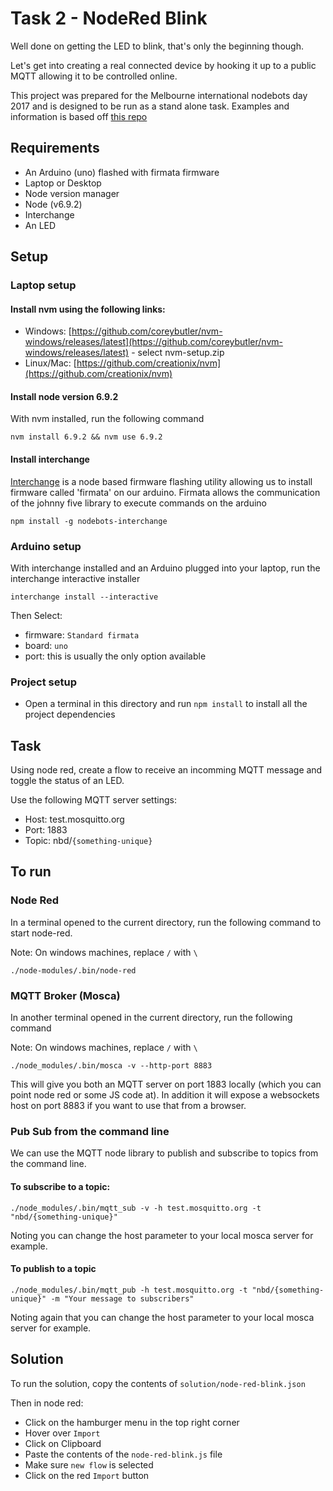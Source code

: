 # Task 2 - NodeRed Blink

Well done on getting the LED to blink, that's only the beginning though.

Let's get into creating a real connected device by hooking it up to a public MQTT allowing it to be controlled online.

This project was prepared for the Melbourne international nodebots day 2017 and is designed to be run as a stand alone task. Examples and information is based off [this repo](https://github.com/nodebotsau/workshops/tree/master/iot-intro)

## Requirements
- An Arduino (uno) flashed with firmata firmware
- Laptop or Desktop
- Node version manager
- Node (v6.9.2)
- Interchange
- An LED

## Setup

### Laptop setup
#### Install nvm using the following links:
- Windows: [https://github.com/coreybutler/nvm-windows/releases/latest](https://github.com/coreybutler/nvm-windows/releases/latest) - select nvm-setup.zip
- Linux/Mac: [https://github.com/creationix/nvm](https://github.com/creationix/nvm)

#### Install node version 6.9.2
With nvm installed, run the following command
```
nvm install 6.9.2 && nvm use 6.9.2
```

#### Install interchange
[Interchange](https://www.npmjs.com/package/nodebots-interchange) is a node based firmware flashing utility allowing us to install firmware called 'firmata' on our arduino.
Firmata allows the communication of the johnny five library to execute commands on the arduino
```
npm install -g nodebots-interchange
```

### Arduino setup
With interchange installed and an Arduino plugged into your laptop, run the interchange interactive installer 
```
interchange install --interactive
```

Then Select:
- firmware: `Standard firmata`
- board: `uno`
- port: this is usually the only option available

### Project setup
- Open a terminal in this directory and run `npm install` to install all the project dependencies

## Task
Using node red, create a flow to receive an incomming MQTT message and toggle the status of an LED.

Use the following MQTT server settings:

- Host: test.mosquitto.org
- Port: 1883
- Topic: nbd/`{something-unique}`


## To run

### Node Red
In a terminal opened to the current directory, run the following command to start node-red. 

Note: On windows machines, replace `/` with `\`
```
./node-modules/.bin/node-red
```

### MQTT Broker (Mosca)
In another terminal opened in the current directory, run the following command

Note: On windows machines, replace `/` with `\`
```
./node_modules/.bin/mosca -v --http-port 8883
```
This will give you both an MQTT server on port 1883 locally (which you can point node red or some JS code at). In addition it will expose a websockets host on port 8883 if you want to use that from a browser.

### Pub Sub from the command line
We can use the MQTT node library to publish and subscribe to topics from the command line.

#### To subscribe to a topic:
```
./node_modules/.bin/mqtt_sub -v -h test.mosquitto.org -t "nbd/{something-unique}"
```
Noting you can change the host parameter to your local mosca server for example.

#### To publish to a topic
```
./node_modules/.bin/mqtt_pub -h test.mosquitto.org -t "nbd/{something-unique}" -m "Your message to subscribers"
```

Noting again that you can change the host parameter to your local mosca server for example.

## Solution
To run the solution, copy the contents of `solution/node-red-blink.json`

Then in node red:
- Click on the hamburger menu in the top right corner
- Hover over `Import`
- Click on Clipboard
- Paste the contents of the `node-red-blink.js` file
- Make sure `new flow` is selected
- Click on the red `Import` button
